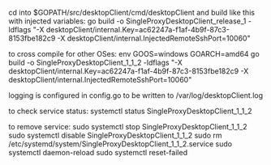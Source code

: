 cd into $GOPATH/src/desktopClient/cmd/desktopClient and build like this with injected variables:
go build -o SingleProxyDesktopClient_release_1 -ldflags "-X desktopClient/internal.Key=ac62247a-f1af-4b9f-87c3-8153fbe182c9 -X desktopClient/internal.InjectedRemoteSshPort=10060"

to cross compile for other OSes:
env GOOS=windows GOARCH=amd64 go build -o SingleProxyDesktopClient_1_1_2 -ldflags "-X desktopClient/internal.Key=ac62247a-f1af-4b9f-87c3-8153fbe182c9 -X desktopClient/internal.InjectedRemoteSshPort=10060"

logging is configured in config.go to be written to /var/log/desktopClient.log

to check service status:
systemctl status SingleProxyDesktopClient_1_1_2

to remove service:
sudo systemctl stop SingleProxyDesktopClient_1_1_2
sudo systemctl disable SingleProxyDesktopClient_1_1_2
sudo rm /etc/systemd/system/SingleProxyDesktopClient_1_1_2.service
sudo systemctl daemon-reload
sudo systemctl reset-failed